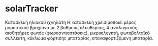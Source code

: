 # solarTracker
Κατασκευή ηλιακού ιχνηλάτη
Η κατασκευή χρεισιμοποιεί
  μέρος ρομποτικού βραχίονα με 2 βαθμούς ελευθερίας,
  4 αναλογικούς αισθητήρες φωτός (φωροαντισστάσεις),
  μικροελεγκτή,
  φωτοβολταϊκό συλλέκτη,
  κύκλωμα φόρτισης μπαταρίας,
  επαναφορτιζόμενη μπαταρία.
  
